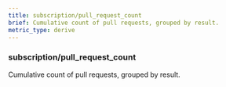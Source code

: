 ```yaml
---
title: subscription/pull_request_count
brief: Cumulative count of pull requests, grouped by result.
metric_type: derive
---
```

### subscription/pull_request_count

Cumulative count of pull requests, grouped by result.